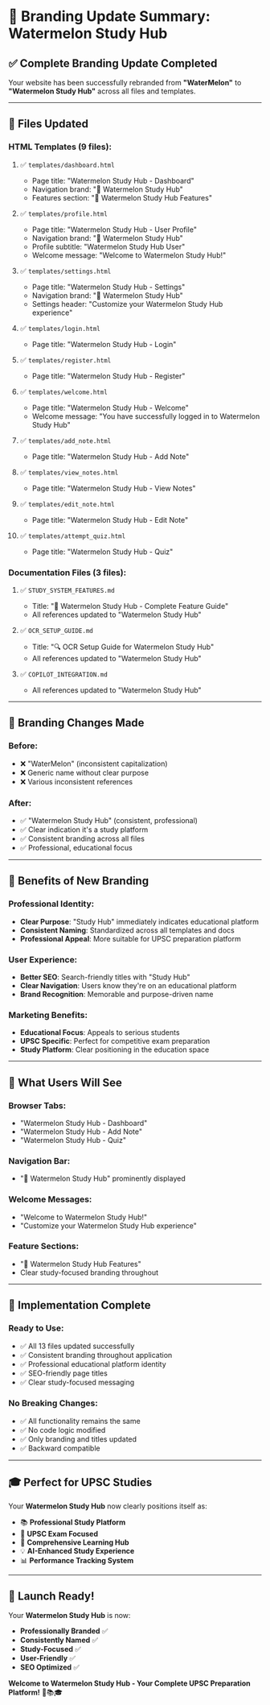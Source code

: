 # 🍉 Branding Update Summary: Watermelon Study Hub

## ✅ **Complete Branding Update Completed**

Your website has been successfully rebranded from **"WaterMelon"** to **"Watermelon Study Hub"** across all files and templates.

---

## 📁 **Files Updated**

### **HTML Templates (9 files):**
1. ✅ `templates/dashboard.html`
   - Page title: "Watermelon Study Hub - Dashboard"
   - Navigation brand: "🍉 Watermelon Study Hub"
   - Features section: "🍉 Watermelon Study Hub Features"

2. ✅ `templates/profile.html`
   - Page title: "Watermelon Study Hub - User Profile"
   - Navigation brand: "🍉 Watermelon Study Hub"
   - Profile subtitle: "Watermelon Study Hub User"
   - Welcome message: "Welcome to Watermelon Study Hub!"

3. ✅ `templates/settings.html`
   - Page title: "Watermelon Study Hub - Settings"
   - Navigation brand: "🍉 Watermelon Study Hub"
   - Settings header: "Customize your Watermelon Study Hub experience"

4. ✅ `templates/login.html`
   - Page title: "Watermelon Study Hub - Login"

5. ✅ `templates/register.html`
   - Page title: "Watermelon Study Hub - Register"

6. ✅ `templates/welcome.html`
   - Page title: "Watermelon Study Hub - Welcome"
   - Welcome message: "You have successfully logged in to Watermelon Study Hub"

7. ✅ `templates/add_note.html`
   - Page title: "Watermelon Study Hub - Add Note"

8. ✅ `templates/view_notes.html`
   - Page title: "Watermelon Study Hub - View Notes"

9. ✅ `templates/edit_note.html`
   - Page title: "Watermelon Study Hub - Edit Note"

10. ✅ `templates/attempt_quiz.html`
    - Page title: "Watermelon Study Hub - Quiz"

### **Documentation Files (3 files):**
1. ✅ `STUDY_SYSTEM_FEATURES.md`
   - Title: "🍉 Watermelon Study Hub - Complete Feature Guide"
   - All references updated to "Watermelon Study Hub"

2. ✅ `OCR_SETUP_GUIDE.md`
   - Title: "🔍 OCR Setup Guide for Watermelon Study Hub"
   - All references updated to "Watermelon Study Hub"

3. ✅ `COPILOT_INTEGRATION.md`
   - All references updated to "Watermelon Study Hub"

---

## 🎯 **Branding Changes Made**

### **Before:**
- ❌ "WaterMelon" (inconsistent capitalization)
- ❌ Generic name without clear purpose
- ❌ Various inconsistent references

### **After:**
- ✅ "Watermelon Study Hub" (consistent, professional)
- ✅ Clear indication it's a study platform
- ✅ Consistent branding across all files
- ✅ Professional, educational focus

---

## 🌟 **Benefits of New Branding**

### **Professional Identity:**
- **Clear Purpose**: "Study Hub" immediately indicates educational platform
- **Consistent Naming**: Standardized across all templates and docs
- **Professional Appeal**: More suitable for UPSC preparation platform

### **User Experience:**
- **Better SEO**: Search-friendly titles with "Study Hub"
- **Clear Navigation**: Users know they're on an educational platform
- **Brand Recognition**: Memorable and purpose-driven name

### **Marketing Benefits:**
- **Educational Focus**: Appeals to serious students
- **UPSC Specific**: Perfect for competitive exam preparation
- **Study Platform**: Clear positioning in the education space

---

## 📱 **What Users Will See**

### **Browser Tabs:**
- "Watermelon Study Hub - Dashboard"
- "Watermelon Study Hub - Add Note"  
- "Watermelon Study Hub - Quiz"

### **Navigation Bar:**
- "🍉 Watermelon Study Hub" prominently displayed

### **Welcome Messages:**
- "Welcome to Watermelon Study Hub!"
- "Customize your Watermelon Study Hub experience"

### **Feature Sections:**
- "🍉 Watermelon Study Hub Features"
- Clear study-focused branding throughout

---

## 🚀 **Implementation Complete**

### **Ready to Use:**
- ✅ All 13 files updated successfully
- ✅ Consistent branding throughout application
- ✅ Professional educational platform identity
- ✅ SEO-friendly page titles
- ✅ Clear study-focused messaging

### **No Breaking Changes:**
- ✅ All functionality remains the same
- ✅ No code logic modified
- ✅ Only branding and titles updated
- ✅ Backward compatible

---

## 🎓 **Perfect for UPSC Studies**

Your **Watermelon Study Hub** now clearly positions itself as:
- 📚 **Professional Study Platform**
- 🎯 **UPSC Exam Focused**
- 🧠 **Comprehensive Learning Hub**
- 💡 **AI-Enhanced Study Experience**
- 📊 **Performance Tracking System**

---

## 🎉 **Launch Ready!**

Your **Watermelon Study Hub** is now:
- **Professionally Branded** ✅
- **Consistently Named** ✅
- **Study-Focused** ✅
- **User-Friendly** ✅
- **SEO Optimized** ✅

**Welcome to Watermelon Study Hub - Your Complete UPSC Preparation Platform!** 🍉📚🎓
